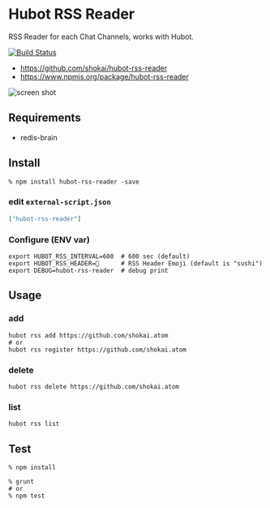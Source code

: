 Hubot RSS Reader
================
RSS Reader for each Chat Channels, works with Hubot.

[![Build Status](https://travis-ci.org/shokai/hubot-rss-reader.svg?branch=master)](https://travis-ci.org/shokai/hubot-rss-reader)

- https://github.com/shokai/hubot-rss-reader
- https://www.npmjs.org/package/hubot-rss-reader

![screen shot](http://gyazo.com/234dfb14d76bb3de9efd88bfe8dc6522.png)

Requirements
------------

- redis-brain


Install
-------

    % npm install hubot-rss-reader -save


### edit `external-script.json`

```json
["hubot-rss-reader"]
```

### Configure (ENV var)

    export HUBOT_RSS_INTERVAL=600  # 600 sec (default)
    export HUBOT_RSS_HEADER=🍣      # RSS Header Emoji (default is "sushi")
    export DEBUG=hubot-rss-reader  # debug print


Usage
-----

### add

    hubot rss add https://github.com/shokai.atom
    # or
    hubot rss register https://github.com/shokai.atom


### delete

    hubot rss delete https://github.com/shokai.atom


### list

    hubot rss list


Test
----

    % npm install

    % grunt
    # or
    % npm test
